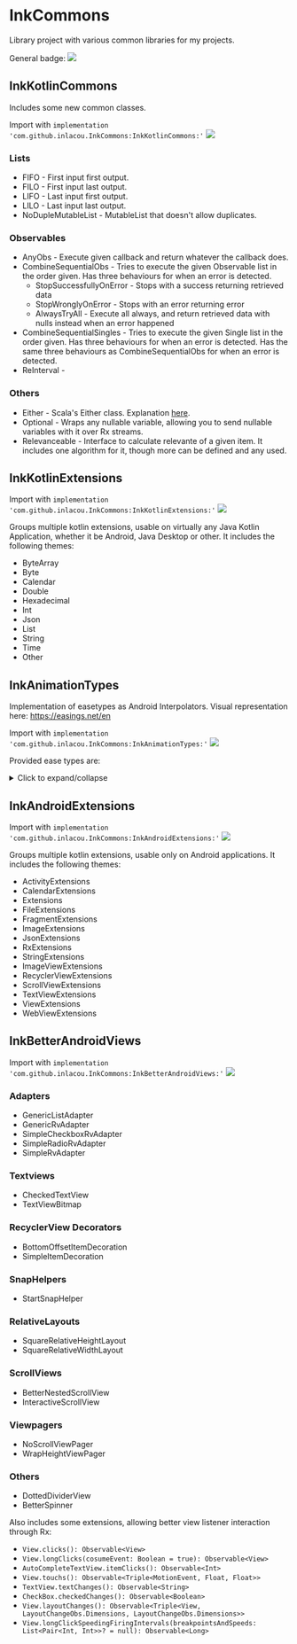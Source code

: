 
# InkCommons
Library project with various common libraries for my projects.

General badge: [![](https://jitpack.io/v/inlacou/InkCommons.svg)](https://jitpack.io/#inlacou/InkCommons)

## InkKotlinCommons
Includes some new common classes.

Import with `implementation 'com.github.inlacou.InkCommons:InkKotlinCommons:'` [![](https://jitpack.io/v/inlacou/InkCommons.svg)](https://jitpack.io/#inlacou/InkCommons)

### Lists
* FIFO - First input first output.
* FILO - First input last output.
* LIFO - Last input first output.
* LILO - Last input last output.
* NoDupleMutableList - MutableList that doesn't allow duplicates.

### Observables
* AnyObs - Execute given callback and return whatever the callback does.
* CombineSequentialObs - Tries to execute the given Observable list in the order given. Has three behaviours for when an error is detected.
    * StopSuccessfullyOnError  - Stops with a success returning retrieved data
    * StopWronglyOnError       - Stops with an error returning error
    * AlwaysTryAll             - Execute all always, and return retrieved data with nulls instead when an error happened
* CombineSequentialSingles - Tries to execute the given Single list in the order given. Has three behaviours for when an error is detected. Has the same three behaviours as CombineSequentialObs for when an error is detected.
* ReInterval - 

### Others
* Either - Scala's Either class. Explanation [here](https://levelup.gitconnected.com/3-useful-things-about-scalas-either-class-that-you-want-to-know-42adbe090e60).
* Optional - Wraps any nullable variable, allowing you to send nullable variables with it over Rx streams.
* Relevanceable - Interface to calculate relevante of a given item. It includes one algorithm for it, though more can be defined and any used.

## InkKotlinExtensions
Import with `implementation 'com.github.inlacou.InkCommons:InkKotlinExtensions:'` [![](https://jitpack.io/v/inlacou/InkCommons.svg)](https://jitpack.io/#inlacou/InkCommons)

Groups multiple kotlin extensions, usable on virtually any Java Kotlin Application, whether it be Android, Java Desktop or other. It includes the following themes:
* ByteArray
* Byte
* Calendar
* Double
* Hexadecimal
* Int
* Json
* List
* String
* Time
* Other

## InkAnimationTypes

Implementation of easetypes as Android Interpolators. Visual representation here: https://easings.net/en

Import with `implementation 'com.github.inlacou.InkCommons:InkAnimationTypes:'` [![](https://jitpack.io/v/inlacou/InkCommons.svg)](https://jitpack.io/#inlacou/InkCommons)

Provided ease types are:
<details>
  <summary>Click to expand/collapse</summary>
  
* Linear
* EaseOutQuad
* EaseInOutBounce
* EaseInCirc
* NoEase
* EaseInSine
* EaseInQuart
* EaseInBounce
* EaseOutBounce
* EaseOutQuint
* EaseInOutExpo
* EaseInElastic
* EaseInOutBack
* EaseInOutQuad
* EaseOutBack
* EaseOutExpo
* EaseOutCubic
* EaseInOutCirc
* EaseInExpo
* EaseInBack
* EaseOutCirc
* EaseInOutCubic
* EaseInCubic
* EaseInOutElastic
* EaseInOutQuint
* EaseOutSine
* EaseInQuad
* EaseOutQuart
* EaseInOutSine
* EaseInOutQuart
* EaseOutElastic
* EaseInQuint
</details>


## InkAndroidExtensions
Import with `implementation 'com.github.inlacou.InkCommons:InkAndroidExtensions:'` [![](https://jitpack.io/v/inlacou/InkCommons.svg)](https://jitpack.io/#inlacou/InkCommons)

Groups multiple kotlin extensions, usable only on Android applications. It includes the following themes:
* ActivityExtensions
* CalendarExtensions
* Extensions
* FileExtensions
* FragmentExtensions
* ImageExtensions
* JsonExtensions
* RxExtensions
* StringExtensions
* ImageViewExtensions
* RecyclerViewExtensions
* ScrollViewExtensions
* TextViewExtensions
* ViewExtensions
* WebViewExtensions

## InkBetterAndroidViews
Import with `implementation 'com.github.inlacou.InkCommons:InkBetterAndroidViews:'` [![](https://jitpack.io/v/inlacou/InkCommons.svg)](https://jitpack.io/#inlacou/InkCommons)

### Adapters
* GenericListAdapter
* GenericRvAdapter
* SimpleCheckboxRvAdapter
* SimpleRadioRvAdapter
* SimpleRvAdapter
### Textviews
* CheckedTextView
* TextViewBitmap
### RecyclerView Decorators
* BottomOffsetItemDecoration
* SimpleItemDecoration
### SnapHelpers
* StartSnapHelper
### RelativeLayouts
* SquareRelativeHeightLayout
* SquareRelativeWidthLayout
### ScrollViews
* BetterNestedScrollView
* InteractiveScrollView
### Viewpagers
* NoScrollViewPager
* WrapHeightViewPager
### Others
* DottedDividerView
* BetterSpinner

Also includes some extensions, allowing better view listener interaction through Rx:
* `View.clicks(): Observable<View>`
* `View.longClicks(cosumeEvent: Boolean = true): Observable<View>`
* `AutoCompleteTextView.itemClicks(): Observable<Int>`
* `View.touchs(): Observable<Triple<MotionEvent, Float, Float>>`
* `TextView.textChanges(): Observable<String>`
* `CheckBox.checkedChanges(): Observable<Boolean>`
* `View.layoutChanges(): Observable<Triple<View, LayoutChangeObs.Dimensions, LayoutChangeObs.Dimensions>>`
* `View.longClickSpeedingFiringIntervals(breakpointsAndSpeeds: List<Pair<Int, Int>>? = null): Observable<Long>`

